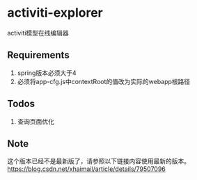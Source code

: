 # activiti-explorer
activiti模型在线编辑器

## Requirements
1. spring版本必须大于4
2. 必须将app-cfg.js中contextRoot的值改为实际的webapp根路径

## Todos
1. 查询页面优化

## Note
这个版本已经不是最新版了，请参照以下链接内容使用最新的版本。
https://blog.csdn.net/xhaimail/article/details/79507096
